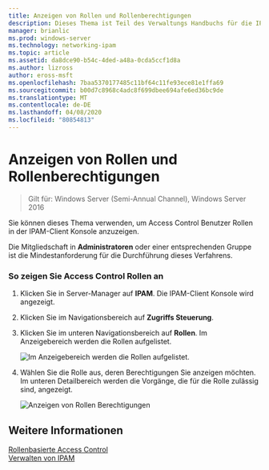 ```yaml
---
title: Anzeigen von Rollen und Rollenberechtigungen
description: Dieses Thema ist Teil des Verwaltungs Handbuchs für die IP-Adressverwaltung (IPAM) in Windows Server 2016.
manager: brianlic
ms.prod: windows-server
ms.technology: networking-ipam
ms.topic: article
ms.assetid: da8dce90-b54c-4ded-a48a-0cda5ccf1d8a
ms.author: lizross
author: eross-msft
ms.openlocfilehash: 7baa5370177485c11bf64c11fe93ece81e1ffa69
ms.sourcegitcommit: b00d7c8968c4adc8f699dbee694afe6ed36bc9de
ms.translationtype: MT
ms.contentlocale: de-DE
ms.lasthandoff: 04/08/2020
ms.locfileid: "80854813"
---
```

# <a name="view-roles-and-role-permissions"></a>Anzeigen von Rollen und Rollenberechtigungen

>Gilt für: Windows Server (Semi-Annual Channel), Windows Server 2016

Sie können dieses Thema verwenden, um Access Control Benutzer Rollen in der IPAM-Client Konsole anzuzeigen.  
  
Die Mitgliedschaft in **Administratoren** oder einer entsprechenden Gruppe ist die Mindestanforderung für die Durchführung dieses Verfahrens.  
  
### <a name="to-view-access-control-roles"></a>So zeigen Sie Access Control Rollen an  
  
1.  Klicken Sie in Server-Manager auf **IPAM**. Die IPAM-Client Konsole wird angezeigt.  
  
2.  Klicken Sie im Navigationsbereich auf **Zugriffs Steuerung**.  
  
3.  Klicken Sie im unteren Navigationsbereich auf **Rollen**. Im Anzeigebereich werden die Rollen aufgelistet.  
  
    ![Im Anzeigebereich werden die Rollen aufgelistet.](../../media/View-Roles-and-Role-Permissions/ipam_ViewRoles_01.jpg)  
  
4.  Wählen Sie die Rolle aus, deren Berechtigungen Sie anzeigen möchten. Im unteren Detailbereich werden die Vorgänge, die für die Rolle zulässig sind, angezeigt.  
  
    ![Anzeigen von Rollen Berechtigungen](../../media/View-Roles-and-Role-Permissions/ipam_ViewRoles_02.jpg)  
  
## <a name="see-also"></a>Weitere Informationen  
[Rollenbasierte Access Control](Role-based-Access-Control.md)  
[Verwalten von IPAM](Manage-IPAM.md)  
  


